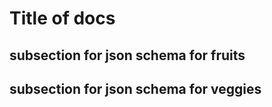 # Title of docs

## subsection for json schema for fruits
<!-- fruits:START -->
<!-- fruits:END -->

## subsection for json schema for veggies
<!-- veggies:START -->
<!-- veggies:END -->